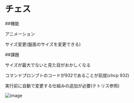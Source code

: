 # チェス

##機能

アニメーション

サイズ変更(盤面のサイズを変更できる)

##課題

サイズが最大でないと見た目がおかしくなる

コマンドプロンプトのコードが932であることが前提(chcp 932)

実行前に自動で変更する仕組みの追加が必要(テトリス参照)

![image](https://github.com/user-attachments/assets/31c4c738-bfd5-4a6e-a1a9-b645e894247f)
